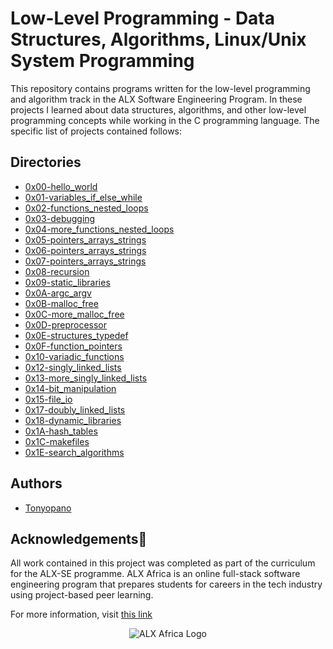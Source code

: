 
# Low-Level Programming - Data Structures, Algorithms, Linux/Unix System Programming

This repository contains programs written for the low-level programming and algorithm track in the ALX Software Engineering Program. In these projects I learned about data structures, algorithms, and other low-level programming concepts while working in the C programming language. The specific list of projects contained follows:




## Directories

 - [0x00-hello_world](https://github.com/Tonyopano/alx-low_level_programming/tree/master/0x00-hello_world)
 - [0x01-variables_if_else_while](https://github.com/Tonyopano/alx-low_level_programming/tree/master/0x01-variables_if_else_while)
 - [0x02-functions_nested_loops](https://github.com/Tonyopano/alx-low_level_programming/tree/master/0x02-functions_nested_loops)
 - [0x03-debugging](https://github.com/Tonyopano/alx-low_level_programming/tree/master/0x03-debugging)
 - [0x04-more_functions_nested_loops](https://github.com/Tonyopano/alx-low_level_programming/tree/master/0x04-more_functions_nested_loops)
 - [0x05-pointers_arrays_strings](https://github.com/Tonyopano/alx-low_level_programming/tree/master/0x05-pointers_arrays_strings)
 - [0x06-pointers_arrays_strings](https://github.com/Tonyopano/alx-low_level_programming/tree/master/0x06-pointers_arrays_strings)
 - [0x07-pointers_arrays_strings](https://github.com/Tonyopano/alx-low_level_programming/tree/master/0x07-pointers_arrays_strings)
 - [0x08-recursion](https://github.com/Tonyopano/alx-low_level_programming/tree/master/0x08-recursion)
 - [0x09-static_libraries](https://github.com/Tonyopano/alx-low_level_programming/tree/master/0x09-static_libraries)
 - [0x0A-argc_argv](https://github.com/Tonyopano/alx-low_level_programming/tree/master/0x0A-argc_argv)
 - [0x0B-malloc_free](https://github.com/Tonyopano/alx-low_level_programming/tree/master/0x0B-malloc_free)
 - [0x0C-more_malloc_free](https://github.com/Tonyopano/alx-low_level_programming/tree/master/0x0C-more_malloc_free)
 - [0x0D-preprocessor](https://github.com/Tonyopano/alx-low_level_programming/tree/master/0x0D-preprocessor)
 - [0x0E-structures_typedef](https://github.com/Tonyopano/alx-low_level_programming/tree/master/0x0E-structures_typedef)
 - [0x0F-function_pointers](https://github.com/Tonyopano/alx-low_level_programming/tree/master/0x0F-function_pointers)
 - [0x10-variadic_functions](https://github.com/Tonyopano/alx-low_level_programming/tree/master/0x10-variadic_functions)
 - [0x12-singly_linked_lists](https://github.com/Tonyopano/alx-low_level_programming/tree/master/0x12-singly_linked_lists)
 - [0x13-more_singly_linked_lists](https://github.com/Tonyopano/alx-low_level_programming/tree/master/0x13-more_singly_linked_lists)
 - [0x14-bit_manipulation](https://github.com/Tonyopano/alx-low_level_programming/tree/master/0x14-bit_manipulation)
 - [0x15-file_io](https://github.com/Tonyopano/alx-low_level_programming/tree/master/0x15-file_io)
 - [0x17-doubly_linked_lists](https://github.com/Tonyopano/alx-low_level_programming/tree/master/0x17-doubly_linked_lists)
 - [0x18-dynamic_libraries](https://github.com/Tonyopano/alx-low_level_programming/tree/master/0x18-dynamic_libraries)
 - [0x1A-hash_tables](https://github.com/Tonyopano/alx-low_level_programming/tree/master/0x1A-hash_tables)
 - [0x1C-makefiles](https://github.com/Tonyopano/alx-low_level_programming/tree/master/0x1C-makefiles)
 - [0x1E-search_algorithms](https://github.com/Tonyopano/alx-low_level_programming/tree/master/0x1E-search_algorithms)


## Authors

- [Tonyopano](https://www.github.com/Tonyopano)


## Acknowledgements🙏

All work contained in this project was completed as part of the curriculum for the ALX-SE programme. ALX Africa is an online full-stack software engineering program that prepares students for careers in the tech industry using project-based peer learning.

For more information, visit [this link](https://www.alxafrica.com//)


<p align="center">
  <img src="http://www.alxafrica.com/wp-content/uploads/2022/01/header-logo.png"
    alt="ALX Africa Logo"
  >
  </p>
<!-- ![Logo](https://africabusinesscommunities.com/Images/Key%20Logos/alx.png) -->

